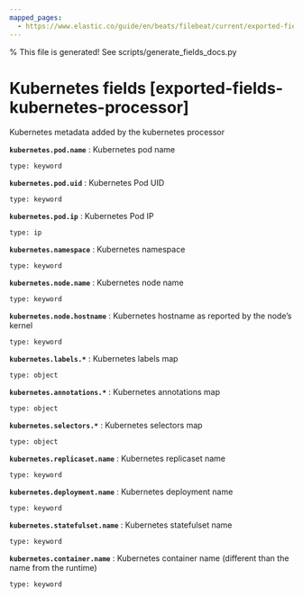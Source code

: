 ```yaml
---
mapped_pages:
  - https://www.elastic.co/guide/en/beats/filebeat/current/exported-fields-kubernetes-processor.html
---
```


% This file is generated! See scripts/generate_fields_docs.py

# Kubernetes fields [exported-fields-kubernetes-processor]

Kubernetes metadata added by the kubernetes processor

**`kubernetes.pod.name`**
:   Kubernetes pod name

    type: keyword


**`kubernetes.pod.uid`**
:   Kubernetes Pod UID

    type: keyword


**`kubernetes.pod.ip`**
:   Kubernetes Pod IP

    type: ip


**`kubernetes.namespace`**
:   Kubernetes namespace

    type: keyword


**`kubernetes.node.name`**
:   Kubernetes node name

    type: keyword


**`kubernetes.node.hostname`**
:   Kubernetes hostname as reported by the node’s kernel

    type: keyword


**`kubernetes.labels.*`**
:   Kubernetes labels map

    type: object


**`kubernetes.annotations.*`**
:   Kubernetes annotations map

    type: object


**`kubernetes.selectors.*`**
:   Kubernetes selectors map

    type: object


**`kubernetes.replicaset.name`**
:   Kubernetes replicaset name

    type: keyword


**`kubernetes.deployment.name`**
:   Kubernetes deployment name

    type: keyword


**`kubernetes.statefulset.name`**
:   Kubernetes statefulset name

    type: keyword


**`kubernetes.container.name`**
:   Kubernetes container name (different than the name from the runtime)

    type: keyword


